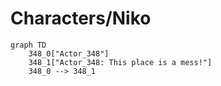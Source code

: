 # Characters/Niko


```mermaid
graph TD
    348_0["Actor_348"]
    348_1["Actor_348: This place is a mess!"]
    348_0 --> 348_1
```